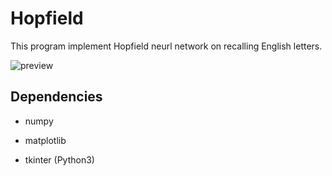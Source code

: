 # Hopfield

This program implement Hopfield neurl network on recalling English letters. 

![preview](https://i.imgur.com/iOGLvGD.gif)

## Dependencies

* numpy

* matplotlib

* tkinter (Python3)
